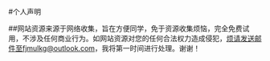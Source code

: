#个人声明

##网站资源来源于网络收集，旨在方便同学，免于资源收集烦恼，完全免费试用，不涉及任何商业行为。如网站资源对您的任何合法权力造成侵犯，烦请发送邮件至fjmulkg@outlook.com，我将第一时间进行处理。谢谢！
